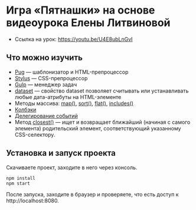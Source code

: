 # Игра «Пятнашки» на основе видеоурока Елены Литвиновой

* Ссылка на урок: https://youtu.be/U4E8ubLnGvI

## Что можно изучить

- [Pug](https://pugjs.org/) — шаблонизатор и HTML-препроцессор
- [Stylus](https://stylus-lang.com/) — CSS-препроцессор
- [Gulp](https://gulpjs.com/) — менеджер задач
- [dataset](https://doka.guide/js/element-dataset/) — свойство dataset позволяет считывать или устанавливать любые дата-атрибуты на HTML-элементе
- Методы массива: [map()](https://doka.guide/js/array-map/), [sort()](https://doka.guide/js/array-sort/), [flat()](https://doka.guide/js/array-flat/), [includes()](https://doka.guide/js/includes/)
- [Колбэки](https://learn.javascript.ru/callbacks)
- [Делегирование событий](https://learn.javascript.ru/event-delegation)
- Метод [closest()](https://doka.guide/js/element-closest/) — ищет и возвращает ближайший (начиная с самого элемента) родительский элемент, соответствующий указанному CSS-селектору. 

## Установка и запуск проекта

Скачиваете проект, заходите в него через консоль.

```
npm install
npm start
```

После запуска, заходите в браузер и проверяете, что есть доступ к http://localhost:8080.

